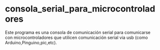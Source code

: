 # consola_serial_para_microcontroladores
Este programa es una consola de comunicación serial para comunicarse con microcontroladores que utilicen comunicación serial via usb (como Arduino,Pinguino,pic,etc).
